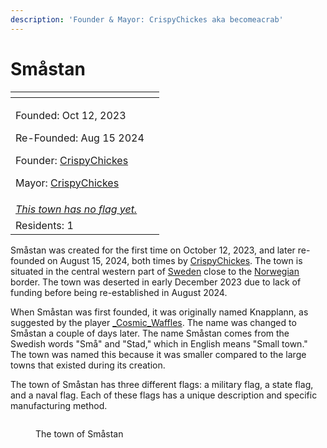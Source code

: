 ```yaml
---
description: 'Founder & Mayor: CrispyChickes aka becomeacrab'
---
```


# Småstan

<table data-view="cards"><thead><tr><th></th><th data-hidden data-card-cover data-type="files"></th></tr></thead><tbody><tr><td><p>Founded: Oct 12, 2023</p><p>Re-Founded: Aug 15 2024</p><p>Founder: <a href="../../players/crispychickes.md">CrispyChickes</a></p><p>Mayor: <a href="../../players/crispychickes.md">CrispyChickes</a></p></td><td></td></tr><tr><td><a data-footnote-ref href="#user-content-fn-1"><em>This town has no flag yet.</em></a></td><td></td></tr><tr><td>Residents: 1</td><td></td></tr></tbody></table>

Småstan was created for the first time on October 12, 2023, and later re-founded on August 15, 2024, both times by [CrispyChickes](../../players/crispychickes.md). The town is situated in the central western part of [Sweden](./) close to the [Norwegian](../norway-region/) border. The town was deserted in early December 2023 due to lack of funding before being re-established in August 2024.

When Småstan was first founded, it was originally named Knapplann, as suggested by the player [\_Cosmic\_Waffles](../../players/cosmicwaffles.md). The name was changed to Småstan a couple of days later. The name Småstan comes from the Swedish words "Små" and "Stad," which in English means "Small town." The town was named this because it was smaller compared to the large towns that existed during its creation.

The town of Småstan has three different flags: a military flag, a state flag, and a naval flag. Each of these flags has a unique description and specific manufacturing method.

<figure><img src="../../../../.gitbook/assets/2024-08-17_00.28.41.png" alt=""><figcaption><p>The town of Småstan</p></figcaption></figure>

[^1]: August 16 2024
